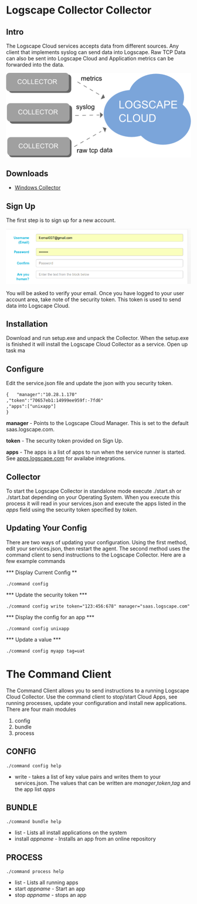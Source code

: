# Logscape Collector Collector

## Intro 

The Logscape Cloud services accepts data from different sources. Any client that implements syslog can send data into Logscape. Raw TCP Data can also be sent into Logscape Cloud and Application metrics can be forwarded into the data. 

 ![](/docs/images/overview.png) 

## Downloads

 * [Windows Collector](installers/windows/setup.exe) 

## Sign Up

The first step is to sign up for a new account. 

 ![](/docs/images/signup.png) 

You will be asked to verify your email. Once you have logged to your user account area, take note of the security token. This token is used to send data into Logscape Cloud.

## Installation

Download and run setup.exe and unpack the Collector. When the setup.exe is finished it will install the Logscape Cloud Collector as a service. Open up task ma



## Configure 

Edit the service.json file and update the json with you security token.  

	{	"manager":"10.28.1.170" 
	,"token":"70657eb1:14999ee959f:-7fd6"
	,"apps":["unixapp"]
	}

**manager** - Points to the Logscape Cloud Manager. This is set to the default saas.logscape.com. 
	
**token** - The security token provided on Sign Up.

**apps** - The apps is a list of apps to run when the service runner is started. See [apps.logscape.com](http://apps.logscape.com) for availabe integrations.  

## Collector 

To start the Logscape Collector  in standalone mode execute ./start.sh or ./start.bat depending on your Operating System. When you execute this process it will read in your services.json and execute the apps listed in the *apps* field using the security token specified by *token*. 



## Updating Your Config 

There are two ways of updating your configuration. Using the first method, edit your services.json, then restart the agent. The second method uses the command client to send instructions to the Logscape Collector. Here are a few example commands 

*** Display Current Config **

	./command config 

*** Update the security token *** 

	./command config write token="123:456:678" manager="saas.logscape.com" 


*** Display the config for an app  ***

	./command config unixapp 

*** Update a value ***

	./command config myapp tag=uat



# The Command Client

The Command Client allows you to send instructions to a running Logscape Cloud Collector. Use the command client to stop/start Cloud Apps, see running processes, update your configuration and install new applications. There are four main modules

 1. config 
 2. bundle 
 3. process 
 

## CONFIG

	./command config help 

 * write -  takes a list of key value pairs and writes them to your services.json. The values that can be written are *manager*,*token*,*tag* and the app list *apps* 

## BUNDLE

	./command bundle help

 * list  -  Lists all install applications on the system
 * install *appname*  - Installs an app from an online repository 


## PROCESS 
	./command process help

 * list -  Lists all running apps
 * start *appname* - Start an app
 * stop *appname* - stops an app 
